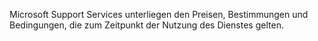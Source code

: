 <Token xmlns:xlink="http://www.w3.org/1999/xlink">Microsoft Support Services unterliegen den Preisen, Bestimmungen und Bedingungen, die zum Zeitpunkt der Nutzung des Dienstes gelten.</Token>

<!--HONumber=Jul16_HO3-->


